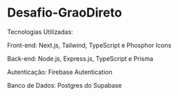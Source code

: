 # Desafio-GraoDireto

Tecnologias Utilizadas: 

Front-end: Next.js, Tailwind, TypeScript e Phosphor Icons

Back-end: Node.js, Express.js, TypeScript e Prisma

Autenticação: Firebase Autentication

Banco de Dados: Postgres do Supabase
